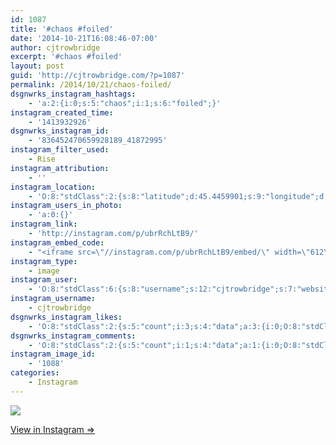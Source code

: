 ```yaml
---
id: 1087
title: '#chaos #foiled'
date: '2014-10-21T16:08:46-07:00'
author: cjtrowbridge
excerpt: '#chaos #foiled'
layout: post
guid: 'http://cjtrowbridge.com/?p=1087'
permalink: /2014/10/21/chaos-foiled/
dsgnwrks_instagram_hashtags:
    - 'a:2:{i:0;s:5:"chaos";i:1;s:6:"foiled";}'
instagram_created_time:
    - '1413932926'
dsgnwrks_instagram_id:
    - '836452470659928189_41872995'
instagram_filter_used:
    - Rise
instagram_attribution:
    - ''
instagram_location:
    - 'O:8:"stdClass":2:{s:8:"latitude";d:45.4459901;s:9:"longitude";d:-122.6260713;}'
instagram_users_in_photo:
    - 'a:0:{}'
instagram_link:
    - 'http://instagram.com/p/ubrRchLtB9/'
instagram_embed_code:
    - "<iframe src=\"//instagram.com/p/ubrRchLtB9/embed/\" width=\"612\" height=\"710\" frameborder=\"0\" scrolling=\"no\" allowtransparency=\"true\"></iframe>\n"
instagram_type:
    - image
instagram_user:
    - 'O:8:"stdClass":6:{s:8:"username";s:12:"cjtrowbridge";s:7:"website";s:0:"";s:15:"profile_picture";s:103:"https://igcdn-photos-f-a.akamaihd.net/hphotos-ak-xpa1/t51.2885-19/925559_452430704897917_67836701_a.jpg";s:9:"full_name";s:13:"CJ Trowbridge";s:3:"bio";s:0:"";s:2:"id";s:8:"41872995";}'
instagram_username:
    - cjtrowbridge
dsgnwrks_instagram_likes:
    - 'O:8:"stdClass":2:{s:5:"count";i:3;s:4:"data";a:3:{i:0;O:8:"stdClass":4:{s:8:"username";s:9:"jimmieeee";s:15:"profile_picture";s:84:"https://instagramimages-a.akamaihd.net/profiles/profile_28064856_75sq_1376196501.jpg";s:2:"id";s:8:"28064856";s:9:"full_name";s:12:"Jimmie Erwin";}i:1;O:8:"stdClass":4:{s:8:"username";s:10:"buland1174";s:15:"profile_picture";s:107:"https://igcdn-photos-e-a.akamaihd.net/hphotos-ak-xaf1/t51.2885-19/10665544_591929977579380_1967453103_a.jpg";s:2:"id";s:9:"263708446";s:9:"full_name";s:13:"Justin Buland";}i:2;O:8:"stdClass":4:{s:8:"username";s:9:"homem_apr";s:15:"profile_picture";s:107:"https://igcdn-photos-e-a.akamaihd.net/hphotos-ak-xpa1/t51.2885-19/10725131_822975934389388_1975132144_a.jpg";s:2:"id";s:8:"23989463";s:9:"full_name";s:5:"Uncle";}}}'
dsgnwrks_instagram_comments:
    - 'O:8:"stdClass":2:{s:5:"count";i:1;s:4:"data";a:1:{i:0;O:8:"stdClass":4:{s:12:"created_time";s:10:"1413962772";s:4:"text";s:12:"I just lol''d";s:4:"from";O:8:"stdClass":4:{s:8:"username";s:9:"jimmieeee";s:15:"profile_picture";s:84:"https://instagramimages-a.akamaihd.net/profiles/profile_28064856_75sq_1376196501.jpg";s:2:"id";s:8:"28064856";s:9:"full_name";s:12:"Jimmie Erwin";}s:2:"id";s:18:"836702834646765824";}}}'
instagram_image_id:
    - '1088'
categories:
    - Instagram
---
```


[![](http://blog.cjtrowbridge.com/wp-content/uploads/2014/10/10724622_1488931601376449_2087422387_n2.jpg)](http://instagram.com/p/ubrRchLtB9/)

[View in Instagram ⇒](http://instagram.com/p/ubrRchLtB9/)